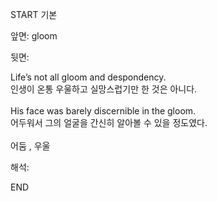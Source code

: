 START
기본

앞면:
gloom


뒷면:
<div>Life’s not all gloom and despondency. </div><div><div>인생이 온통 우울하고 실망스럽기만 한 것은 아니다.</div></div><div><br></div><div><div>His face was barely discernible in the gloom. </div><div><div>어두워서 그의 얼굴을 간신히 알아볼 수 있을 정도였다.</div></div></div><div><br></div><div>어둠 , 우울</div>


해석:

END